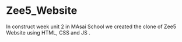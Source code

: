 # Zee5_Website
In construct week unit 2 in  MAsai School we created the clone of Zee5 Website using HTML, CSS and JS .

